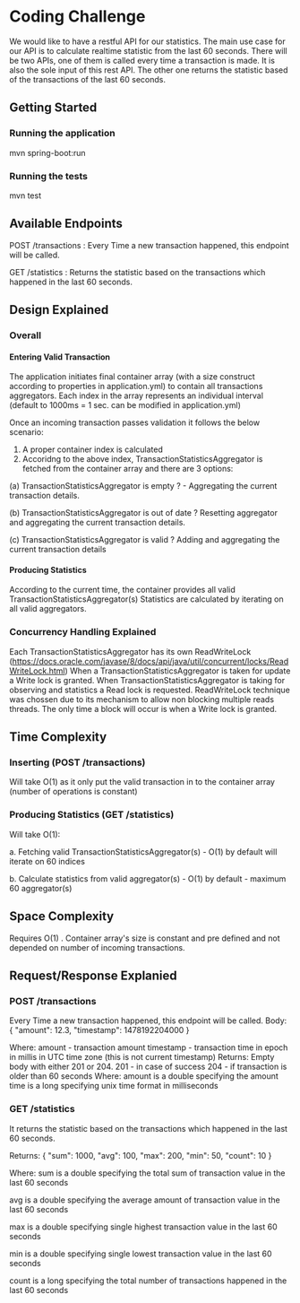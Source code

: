 # Coding Challenge

We would like to have a restful API for our statistics. The main use case for our API is to
calculate realtime statistic from the last 60 seconds. There will be two APIs, one of them is
called every time a transaction is made. It is also the sole input of this rest API. The other one
returns the statistic based of the transactions of the last 60 seconds.

## Getting Started

### Running the application
mvn spring-boot:run

### Running the tests
mvn test


## Available Endpoints

POST /transactions : Every Time a new transaction happened, this endpoint will be called.

GET /statistics    : Returns the statistic based on the transactions which happened in the last 60 seconds.


## Design Explained

### Overall 
#### Entering Valid Transaction
The application initiates final container array (with a size construct according to properties in application.yml) to contain all 
transactions aggregators. Each index in the array represents an individual interval (default to 1000ms = 1 sec. can be modified in application.yml)

Once an incoming transaction passes validation it follows the below scenario:
1. A proper container index is calculated
2. Accoridng to the above index, TransactionStatisticsAggregator is fetched from the container array and there are 3 options:

  (a) TransactionStatisticsAggregator is empty ?  - Aggregating the current transaction details.
    
  (b) TransactionStatisticsAggregator is out of date ?  Resetting aggregator and aggregating the
  current transaction details.
  
  (c) TransactionStatisticsAggregator is valid ? Adding and aggregating the current transaction details
  
#### Producing Statistics
According to the current time, the container provides all valid TransactionStatisticsAggregator(s)
Statistics are calculated by iterating on all valid aggregators. 

### Concurrency Handling Explained
Each TransactionStatisticsAggregator has its own ReadWriteLock (https://docs.oracle.com/javase/8/docs/api/java/util/concurrent/locks/ReadWriteLock.html)
When a TransactionStatisticsAggregator is taken for update a Write lock is granted. When TransactionStatisticsAggregator is taking for observing and statistics a Read lock is requested.
ReadWriteLock technique was chossen due to its mechanism to allow non blocking multiple reads threads. The only time a block will occur is
when a Write lock is granted.

## Time Complexity

### Inserting (POST /transactions)
Will take O(1) as it only put the valid transaction in to the container array (number of operations is constant)

### Producing Statistics (GET /statistics)
Will take O(1):

a. Fetching valid TransactionStatisticsAggregator(s) - O(1) by default will iterate on 60 indices

b. Calculate statistics from valid aggregator(s) - O(1) by default - maximum 60 aggregator(s)

## Space Complexity
Requires O(1) . Container array's size is constant and pre defined and not depended on number of incoming transactions.


## Request/Response Explanied

### POST /transactions

Every Time a new transaction happened, this endpoint will be called.
Body:
{
"amount": 12.3,
"timestamp": 1478192204000
}

Where:
amount - transaction amount
timestamp - transaction time in epoch in millis in UTC time zone (this is not current
timestamp)
Returns: Empty body with either 201 or 204.
201 - in case of success
204 - if transaction is older than 60 seconds
Where:
amount is a double specifying the amount
time is a long specifying unix time format in milliseconds

### GET /statistics
It returns the statistic based on the transactions which happened in the last 60 seconds.

Returns:
{
"sum": 1000,
"avg": 100,
"max": 200,
"min": 50,
"count": 10
}

Where:
sum is a double specifying the total sum of transaction value in the last 60 seconds

avg is a double specifying the average amount of transaction value in the last 60
seconds

max is a double specifying single highest transaction value in the last 60 seconds

min is a double specifying single lowest transaction value in the last 60 seconds

count is a long specifying the total number of transactions happened in the last 60
seconds
